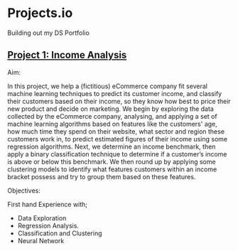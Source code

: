 # Projects.io
Building out my DS Portfolio


## [Project 1: Income Analysis](https://github.com/0xsas/Portfolio.io/tree/main/Files/ecommerce)

Aim:

In this project, we help a (fictitious) eCommerce company fit several machine learning techniques to predict its customer income, and classify their customers based on their income, so they know how best to price their new product and decide on marketing. 
We begin by exploring the data collected by the eCommerce company, analysing, and applying a set of machine learning algorithms based on features like the customers' age, how much time they spend on their website, what sector and region these customers work in, to predict estimated figures of their income using some regression algorithms. Next, we determine an income benchmark, then apply a binary classification technique to determine if a customer’s income is above or below this benchmark. We then round up by applying some clustering models to identify what features customers within an income bracket possess and try to group them based on these features.

Objectives: 

First hand Experience with;
 - Data Exploration
 - Regression Analysis.
 - Classification and Clustering
 - Neural Network
